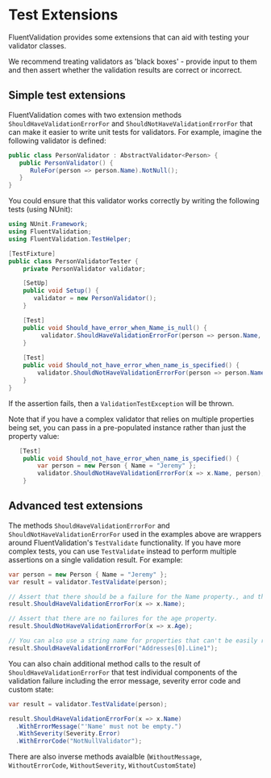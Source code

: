 # Test Extensions

FluentValidation provides some extensions that can aid with testing your validator classes. 

We recommend treating validators as 'black boxes' - provide input to them and then assert whether the validation results are correct or incorrect.

## Simple test extensions

FluentValidation comes with two extension methods `ShouldHaveValidationErrorFor` and `ShouldNotHaveValidationErrorFor` that can make it easier to write unit tests for validators. For example, imagine the following validator is defined:

```csharp
public class PersonValidator : AbstractValidator<Person> {
   public PersonValidator() {
      RuleFor(person => person.Name).NotNull();
   }
}
```

You could ensure that this validator works correctly by writing the following tests (using NUnit):

```csharp
using NUnit.Framework;
using FluentValidation;
using FluentValidation.TestHelper;

[TestFixture]
public class PersonValidatorTester {
    private PersonValidator validator;

    [SetUp]
    public void Setup() {
       validator = new PersonValidator();
    }

    [Test]
    public void Should_have_error_when_Name_is_null() {
         validator.ShouldHaveValidationErrorFor(person => person.Name, null as string); 
    }
    
    [Test]
    public void Should_not_have_error_when_name_is_specified() {
        validator.ShouldNotHaveValidationErrorFor(person => person.Name, "Jeremy");
    }
}
```

If the assertion fails, then a `ValidationTestException` will be thrown. 

Note that if you have a complex validator that relies on multiple properties being set, you can pass in a pre-populated instance rather than just the property value:

```csharp
   [Test]
    public void Should_not_have_error_when_name_is_specified() {
        var person = new Person { Name = "Jeremy" };
        validator.ShouldNotHaveValidationErrorFor(x => x.Name, person);
    }
```

## Advanced test extensions

The methods `ShouldHaveValidationErrorFor` and `ShouldNotHaveValidationErrorFor` used in the examples above are wrappers around FluentValidation's `TestValidate` functionality. If you have more complex tests, you can use `TestValidate` instead to perform multiple assertions on a single validation result. For example:

```csharp
var person = new Person { Name = "Jeremy" };
var result = validator.TestValidate(person);

// Assert that there should be a failure for the Name property., and that the message is "'Name' must not be empty"
result.ShouldHaveValidationErrorFor(x => x.Name);

// Assert that there are no failures for the age property. 
result.ShouldNotHaveValidationErrorFor(x => x.Age);

// You can also use a string name for properties that can't be easily represented with a lambda, eg:
result.ShouldHaveValidationErrorFor("Addresses[0].Line1");
```

You can also chain additional method calls to the result of `ShouldHaveValidationErrorFor` that test individual components of the validation failure including the error message, severity error code and custom state:

```csharp
var result = validator.TestValidate(person);

result.ShouldHaveValidationErrorFor(x => x.Name)
  .WithErrorMessage("'Name' must not be empty.")
  .WithSeverity(Severity.Error)
  .WithErrorCode("NotNullValidator");
```

There are also inverse methods avaialble (`WithoutMessage`, `WithoutErrorCode`, `WithoutSeverity`, `WithoutCustomState`)
